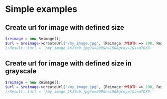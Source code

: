 # Simple examples

## Create url for image with defined size
<!-- @see \Reimage\Test\TestCase\Docs\ExamplesTest::testSimplestUsage() -->
```php
$reimage = new Reimage();
$url = $reimage->createUrl('/my_image.jpg', [Reimage::WIDTH => 200, Reimage::HEIGHT => 150, Reimage::GREYSCALE => 1]);
//Result: $url = '/my_image_1KJYc9.jpg?w=200&h=150&grey=1&s=u7OX3-'
```

## Create url for image with defined size in grayscale
<!-- \Reimage\Test\TestCase\Docs\ExamplesTest::testSimpleGreyscale -->
```php
$reimage = new Reimage();
$url = $reimage->createUrl('/my_image.jpg', [Reimage::WIDTH => 200, Reimage::HEIGHT => 150, Reimage::GREYSCALE => 1]);
//Result: $url = '/my_image_1KJYc9.jpg?w=200&h=150&grey=1&s=u7OX3-'
```
